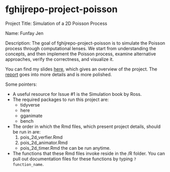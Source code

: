 
# fghijrepo-project-poisson

<!-- badges: start -->
<!-- badges: end -->
Project Title: Simulation of a 2D Poisson Process

Name: Funfay Jen

Description: The goal of fghijrepo-project-poisson is to simulate the Poisson process through computational lenses. We start from understanding the concepts, and then implement the Poisson process, examine alternative approaches, verify the correctness, and visualize it.

You can find my slides [here](./presentation_report/presentation.html), which gives an overview of the project. The [report](./presentation_report/report.html) goes into more details and is more polished.

Some pointers:  

- A useful resource for Issue #1 is the Simulation book by Ross.
- The required packages to run this project are:   
  + tidyverse  
  + here  
  + gganimate  
  + bench  
- The order in which the Rmd files, which present project details, should be run in are:
  1. pois_2d_verfier.Rmd  
  2. pois_2d_animator.Rmd  
  + pois_2d_timer.Rmd the can be run anytime.  
- The functions that these Rmd files invoke reside in the /R folder. You can pull out documentation files for these functions by typing `?function_name`. 
